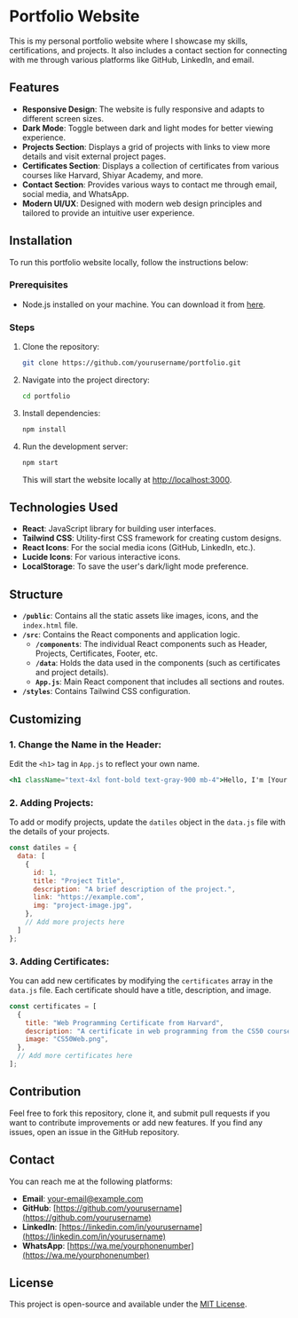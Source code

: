 
# Portfolio Website

This is my personal portfolio website where I showcase my skills, certifications, and projects. It also includes a contact section for connecting with me through various platforms like GitHub, LinkedIn, and email.

## Features

- **Responsive Design**: The website is fully responsive and adapts to different screen sizes.
- **Dark Mode**: Toggle between dark and light modes for better viewing experience.
- **Projects Section**: Displays a grid of projects with links to view more details and visit external project pages.
- **Certificates Section**: Displays a collection of certificates from various courses like Harvard, Shiyar Academy, and more.
- **Contact Section**: Provides various ways to contact me through email, social media, and WhatsApp.
- **Modern UI/UX**: Designed with modern web design principles and tailored to provide an intuitive user experience.

## Installation

To run this portfolio website locally, follow the instructions below:

### Prerequisites

- Node.js installed on your machine. You can download it from [here](https://nodejs.org/).

### Steps

1. Clone the repository:
   ```bash
   git clone https://github.com/yourusername/portfolio.git
   ```

2. Navigate into the project directory:
   ```bash
   cd portfolio
   ```

3. Install dependencies:
   ```bash
   npm install
   ```

4. Run the development server:
   ```bash
   npm start
   ```

   This will start the website locally at [http://localhost:3000](http://localhost:3000).

## Technologies Used

- **React**: JavaScript library for building user interfaces.
- **Tailwind CSS**: Utility-first CSS framework for creating custom designs.
- **React Icons**: For the social media icons (GitHub, LinkedIn, etc.).
- **Lucide Icons**: For various interactive icons.
- **LocalStorage**: To save the user's dark/light mode preference.

## Structure

- **`/public`**: Contains all the static assets like images, icons, and the `index.html` file.
- **`/src`**: Contains the React components and application logic.
  - **`/components`**: The individual React components such as Header, Projects, Certificates, Footer, etc.
  - **`/data`**: Holds the data used in the components (such as certificates and project details).
  - **`App.js`**: Main React component that includes all sections and routes.
- **`/styles`**: Contains Tailwind CSS configuration.

## Customizing

### 1. Change the Name in the Header:
Edit the `<h1>` tag in `App.js` to reflect your own name.

```jsx
<h1 className="text-4xl font-bold text-gray-900 mb-4">Hello, I'm [Your Name]</h1>
```

### 2. Adding Projects:
To add or modify projects, update the `datiles` object in the `data.js` file with the details of your projects.

```javascript
const datiles = {
  data: [
    {
      id: 1,
      title: "Project Title",
      description: "A brief description of the project.",
      link: "https://example.com",
      img: "project-image.jpg",
    },
    // Add more projects here
  ]
};
```

### 3. Adding Certificates:
You can add new certificates by modifying the `certificates` array in the `data.js` file. Each certificate should have a title, description, and image.

```javascript
const certificates = [
  {
    title: "Web Programming Certificate from Harvard",
    description: "A certificate in web programming from the CS50 course by Harvard University.",
    image: "CS50Web.png",
  },
  // Add more certificates here
];
```

## Contribution

Feel free to fork this repository, clone it, and submit pull requests if you want to contribute improvements or add new features. If you find any issues, open an issue in the GitHub repository.

## Contact

You can reach me at the following platforms:

- **Email**: [your-email@example.com](mailto:your-email@example.com)
- **GitHub**: [https://github.com/yourusername](https://github.com/yourusername)
- **LinkedIn**: [https://linkedin.com/in/yourusername](https://linkedin.com/in/yourusername)
- **WhatsApp**: [https://wa.me/yourphonenumber](https://wa.me/yourphonenumber)

## License

This project is open-source and available under the [MIT License](LICENSE).
